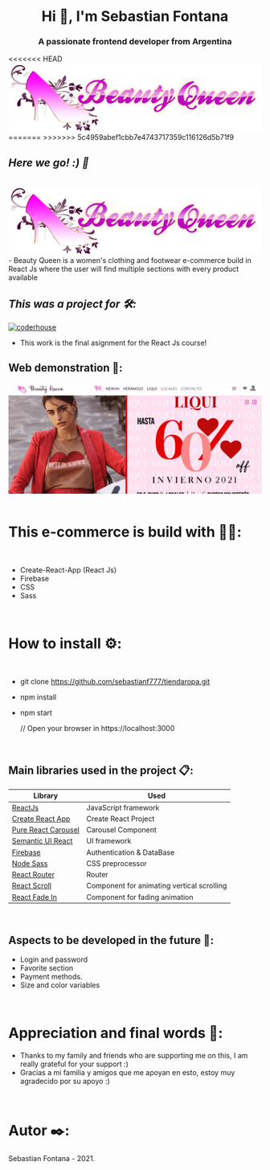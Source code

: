 <h1 align="center">Hi 👋, I'm Sebastian Fontana</h1>
<h3 align="center">A passionate frontend developer from Argentina</h3>
<<<<<<< HEAD

<img src="/src/assets/img/logo.png"/>
=======
>>>>>>> 5c4959abef1cbb7e4743717359c116126d5b71f9

## _Here we go! :) 🚀_
<br>
<img src="/src/assets/img/logo.png"/>
 <br>
- Beauty Queen is a women's clothing and footwear e-commerce build in React Js where the user  will  find multiple sections with every product available

## _This was a project for 🛠️:_ 
[![coderhouse](https://emprelatam.com/wp-content/uploads/2019/10/logos-coderhouse-01.png)](https://www.coderhouse.com/)

- This work is the final asignment for the React Js course!

## Web demonstration 📄:
<img src="tiendaRopa.gif"/>
<br><br>

# This e-commerce is build with 👩‍💻:
<br>

-  Create-React-App (React Js)
-  Firebase
-  CSS 
-  Sass

<br>

# How to install ⚙️:
<br>

- git clone https://github.com/sebastianf777/tiendaropa.git
- npm install
- npm start

	// Open your browser in https://localhost:3000
<br>

## Main libraries used in the project 📋:

| Library                                                          | Used                      |
| ---------------------------------------------------------------- | ------------------------- |
| [ReactJs](https://es.reactjs.org/)                               | JavaScript framework      |
| [Create React App](https://github.com/facebook/create-react-app) | Create React Project      |
| [Pure React Carousel](https://www.npmjs.com/package/pure-react-carousel)| Carousel Component |
| [Semantic UI React](https://react.semantic-ui.com/)              | UI framework              |
| [Firebase](https://firebase.google.com/?hl=es)                   | Authentication & DataBase |
| [Node Sass](https://www.npmjs.com/package/node-sass)             | CSS preprocessor          |
| [React Router](https://reactrouter.com/)                         | Router                    |
| [React Scroll](https://www.npmjs.com/package/react-scroll)                               | Component for animating vertical scrolling |
| [React Fade In](https://www.npmjs.com/package/react-fade-in)                               | Component for fading animation|

<br>


## Aspects to be developed in the future 🔧:
- Login and password
- Favorite section
- Payment methods.
- Size and color variables

<br>

# Appreciation and final words 🎁:

- Thanks to my family and friends who are supporting me on this, I am really grateful for your support :)
- Gracias a mi familia y amigos que me apoyan en esto, estoy muy agradecido por su apoyo :)

<br>

# Autor ✒️:

Sebastian Fontana - 2021.
